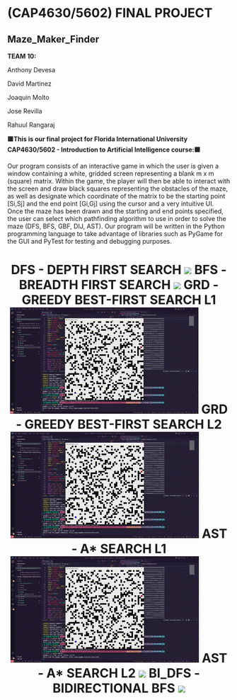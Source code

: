# (CAP4630/5602) FINAL PROJECT
## Maze_Maker_Finder 

<b>TEAM 10:</b>

Anthony Devesa

David Martinez

Joaquin Molto

Jose Revilla

Rahuul Rangaraj


<b>🟨This is our final project for Florida International University CAP4630/5602 - Introduction to Artificial Intelligence course:🟦</b> 

Our program consists of an interactive game in which the user is given a window containing a white, gridded screen representing a blank m x m (square) matrix. Within the game, the player will then be able to interact with the screen and draw black squares representing the obstacles of the maze, as well as designate which coordinate of the matrix to be the starting point [Si,Sj] and the end point [Gi,Gj] using the cursor and a very intuitive UI. Once the maze has been drawn and the starting and end points specified, the user can select which pathfinding algorithm to use in order to solve the maze (DFS, BFS, GBF, DIJ, AST). Our program will be written in the Python programming language to take advantage of libraries such as PyGame for the GUI and PyTest for testing and debugging purposes.

<h1 align ="center">

  <b> DFS - DEPTH FIRST SEARCH </b>
![](https://github.com/FIUPanther-JMolto98/Maze_Maker_Finder/blob/master/MMS%20-%20DFS.gif)
  <b> BFS - BREADTH FIRST SEARCH </b>
![](https://github.com/FIUPanther-JMolto98/Maze_Maker_Finder/blob/master/MMS%20-%20BFS.gif)
  <b> GRD - GREEDY BEST-FIRST SEARCH L1 </b>
![](https://github.com/FIUPanther-JMolto98/Maze_Maker_Finder/blob/master/MMS%20-%20GRD_L1.gif)
  <b> GRD - GREEDY BEST-FIRST SEARCH L2 </b>
![](https://github.com/FIUPanther-JMolto98/Maze_Maker_Finder/blob/master/MMS%20-%20GRD_L2.gif)
  <b> AST - A* SEARCH L1 </b>
![](https://github.com/FIUPanther-JMolto98/Maze_Maker_Finder/blob/master/MMS%20-%20AST_L1.gif)
  <b> AST - A* SEARCH L2 </b>
![](https://github.com/FIUPanther-JMolto98/Maze_Maker_Finder/blob/master/MMS%20-%20AST_L2.gif)
  <b> BI_DFS - BIDIRECTIONAL BFS </b>
![](https://github.com/FIUPanther-JMolto98/Maze_Maker_Finder/blob/master/MMS%20-%20BI_DFS.gif)

</h1>

